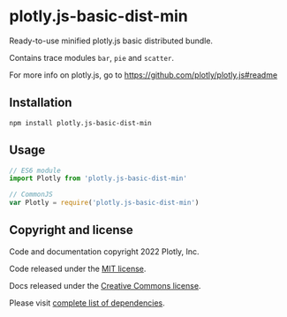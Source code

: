 # plotly.js-basic-dist-min

Ready-to-use minified plotly.js basic distributed bundle.

Contains trace modules `bar`, `pie` and `scatter`.

For more info on plotly.js, go to https://github.com/plotly/plotly.js#readme

## Installation

```
npm install plotly.js-basic-dist-min
```
## Usage

```js
// ES6 module
import Plotly from 'plotly.js-basic-dist-min'

// CommonJS
var Plotly = require('plotly.js-basic-dist-min')
```

## Copyright and license

Code and documentation copyright 2022 Plotly, Inc.

Code released under the [MIT license](https://github.com/plotly/plotly.js/blob/master/LICENSE).

Docs released under the [Creative Commons license](https://github.com/plotly/documentation/blob/source/LICENSE).

Please visit [complete list of dependencies](https://www.npmjs.com/package/plotly.js/v/2.14.0?activeTab=dependencies).